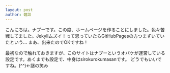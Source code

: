 ```yaml
---
layout: post
author: 雑談
---
```


こんにちは。ナプーです。この度、ホームページを作ることにしました。色々苦戦してました。Jekyllムズイ！って思っていたらGitHubPagesの方つまずいていたという…
まあ、出来たのでOKですね！

最初なので触れておきますが、このサイトはナプーというオバケが運営している設定です。あくまでも設定で、中身はsirokurokumasanです。
どうでもいいですね。(^^)←謎の笑み
